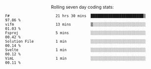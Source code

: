 <!--<p align="center">
  <img width="auto" src ="https://github-readme-stats.vercel.app/api/top-langs/?username=syrkis&layout=compact&hide_border=true&theme=darcula&bg_color=00000000&langs_count=6&hide=jupyter%20notebook,JavaScript,HTML" width = 400>
      <img src ="https://github-readme-streak-stats.herokuapp.com?user=syrkis&theme=darcula&hide_border=true&background=FFFFFF00" width = 400>

</p>-->
<p align="center">Rolling seven day coding stats:</p>
<!--START_SECTION:waka-->

```text
F#                     21 hrs 30 mins  ████████████████████████▒   97.86 %
vifm                   13 mins         ▒░░░░░░░░░░░░░░░░░░░░░░░░   01.03 %
Fsproj                 5 mins          ░░░░░░░░░░░░░░░░░░░░░░░░░   00.42 %
Solution File          1 min           ░░░░░░░░░░░░░░░░░░░░░░░░░   00.14 %
Svelte                 1 min           ░░░░░░░░░░░░░░░░░░░░░░░░░   00.12 %
VimL                   1 min           ░░░░░░░░░░░░░░░░░░░░░░░░░   00.11 %
```

<!--END_SECTION:waka-->
